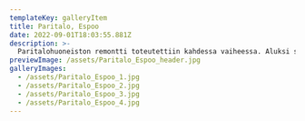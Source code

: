 ```yaml
---
templateKey: galleryItem
title: Paritalo, Espoo
date: 2022-09-01T18:03:55.881Z
description: >-
  Paritalohuoneiston remontti toteutettiin kahdessa vaiheessa. Aluksi suunnittelin asunnon yläkerran ja luottoremonttiporukkani toteutetti remontin heti sen jälkeen. Yläkerran valmistuttua aloitettiin alakerran suunnittelu ja siitä muutaman kuukauden päästä toteutus. Lopputuloksena upea, kahden aikuisen tyylikäs koti.
previewImage: /assets/Paritalo_Espoo_header.jpg
galleryImages:
  - /assets/Paritalo_Espoo_1.jpg
  - /assets/Paritalo_Espoo_2.jpg
  - /assets/Paritalo_Espoo_3.jpg
  - /assets/Paritalo_Espoo_4.jpg
---
```

